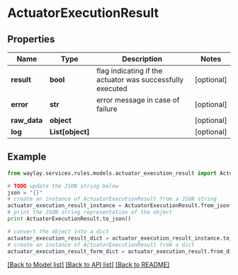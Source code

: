 # ActuatorExecutionResult


## Properties

Name | Type | Description | Notes
------------ | ------------- | ------------- | -------------
**result** | **bool** | flag indicating if the actuator was successfully executed | [optional] 
**error** | **str** | error message in case of failure | [optional] 
**raw_data** | **object** |  | [optional] 
**log** | **List[object]** |  | [optional] 

## Example

```python
from waylay.services.rules.models.actuator_execution_result import ActuatorExecutionResult

# TODO update the JSON string below
json = "{}"
# create an instance of ActuatorExecutionResult from a JSON string
actuator_execution_result_instance = ActuatorExecutionResult.from_json(json)
# print the JSON string representation of the object
print ActuatorExecutionResult.to_json()

# convert the object into a dict
actuator_execution_result_dict = actuator_execution_result_instance.to_dict()
# create an instance of ActuatorExecutionResult from a dict
actuator_execution_result_form_dict = actuator_execution_result.from_dict(actuator_execution_result_dict)
```
[[Back to Model list]](../README.md#documentation-for-models) [[Back to API list]](../README.md#documentation-for-api-endpoints) [[Back to README]](../README.md)


